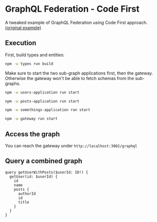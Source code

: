 # GraphQL Federation - Code First

A tweaked example of GraphQL Federation using Code First approach. [(original example)](https://github.com/nestjs/nest/tree/master/sample/31-graphql-federation-code-first)

## Execution

First, build types and entities:

```sh
npm -w types run build
```

Make sure to start the two sub-graph applications first, then the gateway. Otherwise the gateway won't be able to fetch schemas from the sub-graphs.

```sh
npm -w users-application run start
```

```sh
npm -w posts-application run start
```

```sh
npm -w somethings-application run start
```

```sh
npm -w gateway run start
```

## Access the graph

You can reach the gateway under `http://localhost:3002/graphql`

## Query a combined graph

```gql
query getUserWithPosts($userId: ID!) {
  getUser(id: $userId) {
    id
    name
    posts {
      authorId
      id
      title
    }
  }
}
```
